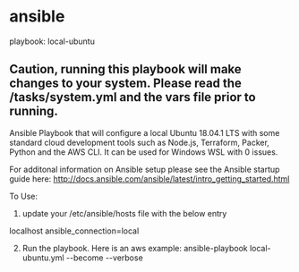 # ansible

playbook: local-ubuntu

## Caution, running this playbook will make changes to your system.   Please read the /tasks/system.yml and the vars file prior to running.  

Ansible Playbook that will configure a local Ubuntu 18.04.1 LTS with some standard cloud development tools such as Node.js, Terraform, Packer, Python and the AWS CLI.  It can be used for Windows WSL with 0 issues. 


For additonal information on Ansible setup please see the Ansible startup guide here:   http://docs.ansible.com/ansible/latest/intro_getting_started.html


To Use:

1. update your /etc/ansible/hosts file with the below entry

localhost ansible_connection=local
  
2.  Run the playbook.  Here is an aws example:   ansible-playbook local-ubuntu.yml  --become --verbose
                              



